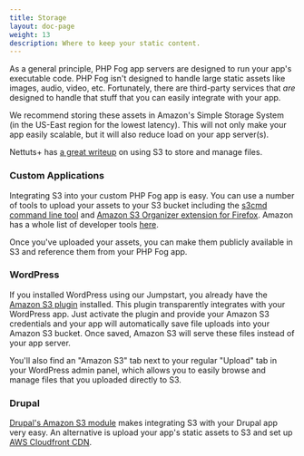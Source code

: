 ```yaml
---
title: Storage
layout: doc-page
weight: 13
description: Where to keep your static content. 
---
```


As a general principle, PHP Fog app servers are designed to run your app's executable code. PHP Fog isn't designed to handle large static assets like images, audio, video, etc. Fortunately, there are third-party services that *are* designed to handle that stuff that you can easily integrate with your app. 

We recommend storing these assets in Amazon's Simple Storage System (in the US-East region for the lowest latency). This will not only make your app easily scalable, but it will also reduce load on your app server(s). 

Nettuts+ has [a great writeup](http://net.tutsplus.com/tutorials/php/how-to-use-amazon-s3-php-to-dynamically-store-and-manage-files-with-ease/) on using S3 to store and manage files. 

### Custom Applications

Integrating S3 into your custom PHP Fog app is easy. You can use a number of tools to upload your assets to your S3 bucket including the [s3cmd command line tool](https://github.com/s3tools/s3cmd) and [Amazon S3 Organizer extension for Firefox](http://aws.amazon.com/developertools/Amazon-S3/771). Amazon has a whole list of developer tools [here](http://aws.amazon.com/developertools/Amazon-S3). 

Once you've uploaded your assets, you can make them publicly available in S3 and reference them from your PHP Fog app.

### WordPress

If you installed WordPress using our Jumpstart, you already have the [Amazon S3 plugin](http://wordpress.org/extend/plugins/tantan-s3/) installed. This plugin transparently integrates with your WordPress app. Just activate the plugin and provide your Amazon S3 credentials and your app will automatically save file uploads into your Amazon S3 bucket. Once saved, Amazon S3 will serve these files instead of your app server. 

You'll also find an "Amazon S3" tab next to your regular "Upload" tab in your WordPress admin panel, which allows you to easily browse and manage files that you uploaded directly to S3.

### Drupal

[Drupal's Amazon S3 module](http://drupal.org/project/amazons3) makes integrating S3 with your Drupal app very easy. An alternative is upload your app's static assets to S3 and set up [AWS Cloudfront CDN](http://drupal.org/project/cdn). 

